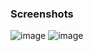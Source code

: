 ### Screenshots
![image](https://github.com/LakshikaDias/InstantPickup-showcasesProduct/assets/57390844/97583e7b-c36c-4f84-9882-09885a90aeb7)
![image](https://github.com/LakshikaDias/InstantPickup-showcasesProduct/assets/57390844/5a0af517-68e8-4d82-9611-6cccdbcdface)

